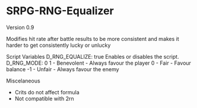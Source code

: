 # SRPG-RNG-Equalizer
Version 0.9

Modifies hit rate after battle results to be more consistent and makes it harder to get consistently lucky or unlucky

Script Variables
D_RNG_EQUALIZE: true
Enables or disables the script.
D_RNG_MODE: 0
	 1 - Benevolent - Always favour the player
	 0 - Fair - Favour balance
	-1 - Unfair - Always favour the enemy

Miscelaneous
- Crits do not affect formula
- Not compatible with 2rn
